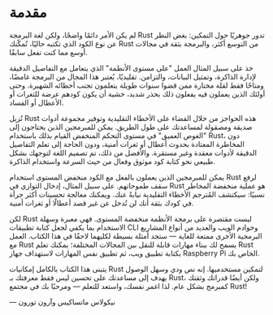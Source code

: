 # مقدمة

لم يكن الأمر دائمًا واضحًا، ولكن لغة البرمجة Rust تدور جوهريًا حول التمكين: بغض النظر عن نوع الكود الذي تكتبه حاليًا، تُمكّنك Rust من التوسع أكثر، والبرمجة بثقة في مجالات أوسع مما كنت تفعل سابقًا.

خذ على سبيل المثال العمل "على مستوى الأنظمة" الذي يتعامل مع التفاصيل الدقيقة لإدارة الذاكرة، وتمثيل البيانات، والتزامن. تقليديًا، يُعتبر هذا المجال من البرمجة غامضًا، ومتاحًا فقط لقلة مختارة ممن قضوا سنوات طويلة يتعلمون تجنب أخطائه الشهيرة. وحتى أولئك الذين يعملون فيه يفعلون ذلك بحذر شديد، خشية أن يكون كودهم عرضة للثغرات أو الأعطال أو الفساد.

تُزيل Rust هذه الحواجز من خلال القضاء على الأخطاء التقليدية وتوفير مجموعة أدوات صديقة ومصقولة لمساعدتك على طول الطريق. يمكن للمبرمجين الذين يحتاجون إلى "الغوص العميق" في مستوى التحكم المنخفض القيام بذلك باستخدام Rust، دون المخاطرة المعتادة بحدوث أعطال أو ثغرات أمنية، ودون الحاجة إلى تعلم التفاصيل الدقيقة لأدوات معقدة وغير مستقرة. والأفضل من ذلك، تم تصميم اللغة لتوجهك بشكل طبيعي نحو كتابة كود موثوق وفعال من حيث السرعة واستخدام الذاكرة.

يمكن للمبرمجين الذين يعملون بالفعل مع الكود منخفض المستوى استخدام Rust لرفع سقف طموحاتهم. على سبيل المثال، إدخال التوازي في Rust هو عملية منخفضة المخاطر نسبيًا: سيكتشف المُترجم الأخطاء التقليدية نيابةً عنك. ويمكنك معالجة تحسينات أكثر جرأة في كودك بثقة أنك لن تُدخل عن غير قصد أعطالًا أو ثغرات أمنية.

لكن Rust ليست مقتصرة على برمجة الأنظمة منخفضة المستوى. فهي معبرة وسهلة الاستخدام بما يكفي لجعل كتابة تطبيقات CLI وخوادم الويب والعديد من أنواع المشاريع البرمجية الأخرى ممتعة للغاية — ستجد أمثلة بسيطة لكليهما لاحقًا في هذا الكتاب. العمل مع Rust يسمح لك ببناء مهارات قابلة للنقل بين المجالات المختلفة؛ يمكنك تعلم Rust بكتابة تطبيق ويب، ثم تطبيق نفس المهارات لاستهداف جهاز Raspberry Pi الخاص بك.

يتبنى هذا الكتاب بالكامل إمكانيات Rust لتمكين مستخدميها. إنه نص ودي وسهل الوصول يهدف إلى مساعدتك على تحسين ليس فقط معرفتك بـ Rust، ولكن أيضًا قدراتك وثقتك كمبرمج بشكل عام. لذا اغمر نفسك، واستعد للتعلم — ومرحبًا بك في مجتمع Rust!

— نيكولاس ماتساكيس وآرون تورون
